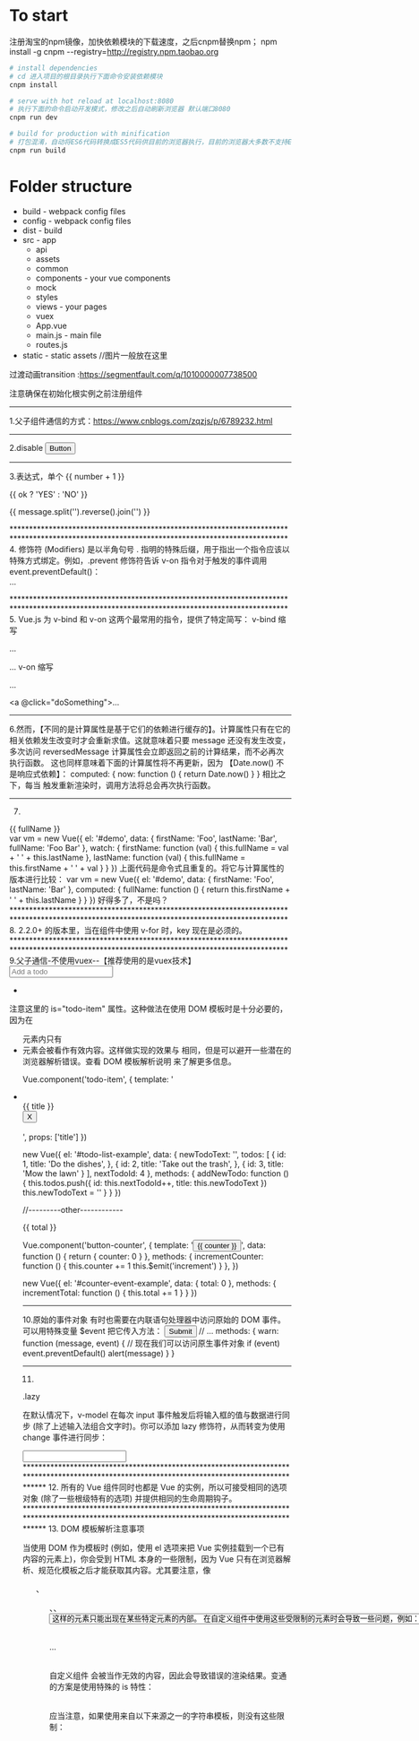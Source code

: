 
# To start
注册淘宝的npm镜像，加快依赖模块的下载速度，之后cnpm替换npm；
npm install -g cnpm --registry=http://registry.npm.taobao.org

``` bash
# install dependencies
# cd 进入项目的根目录执行下面命令安装依赖模块
cnpm install

# serve with hot reload at localhost:8080
# 执行下面的命令启动开发模式，修改之后自动刷新浏览器 默认端口8080
cnpm run dev

# build for production with minification
# 打包混淆，自动将ES6代码转换成ES5代码供目前的浏览器执行，目前的浏览器大多数不支持ES6
cnpm run build

```

# Folder structure
* build - webpack config files
* config - webpack config files
* dist - build
* src - app
    * api
    * assets
    * common
    * components - your vue components
    * mock
    * styles
    * views - your pages
    * vuex
    * App.vue
    * main.js - main file
    * routes.js
* static - static assets //图片一般放在这里



过渡动画transition :https://segmentfault.com/q/1010000007738500

注意确保在初始化根实例之前注册组件


**********************************************************************************************************************************************
1.父子组件通信的方式：https://www.cnblogs.com/zqzjs/p/6789232.html

**********************************************************************************************************************************************
2.disable
<button v-bind:disabled="isButtonDisabled">Button</button>
**********************************************************************************************************************************************
3.表达式，单个
{{ number + 1 }}

{{ ok ? 'YES' : 'NO' }}

{{ message.split('').reverse().join('') }}

<div v-bind:id="'list-' + id"></div>
**********************************************************************************************************************************************
4.
修饰符 (Modifiers) 是以半角句号 . 指明的特殊后缀，用于指出一个指令应该以特殊方式绑定。例如，.prevent 修饰符告诉 v-on 指令对于触发的事件调用 event.preventDefault()：
<form v-on:submit.prevent="onSubmit">...</form>
**********************************************************************************************************************************************
5.
Vue.js 为 v-bind 和 v-on 这两个最常用的指令，提供了特定简写：
v-bind 缩写

<!-- 完整语法 -->
<a v-bind:href="url">...</a>

<!-- 缩写 -->
<a :href="url">...</a>
v-on 缩写

<!-- 完整语法 -->
<a v-on:click="doSomething">...</a>

<!-- 缩写 -->
<a @click="doSomething">...</a>
**********************************************************************************************************************************************
6.然而，【不同的是计算属性是基于它们的依赖进行缓存的】。计算属性只有在它的相关依赖发生改变时才会重新求值。这就意味着只要 message 还没有发生改变，多次访问 reversedMessage 计算属性会立即返回之前的计算结果，而不必再次执行函数。
  这也同样意味着下面的计算属性将不再更新，因为 【Date.now() 不是响应式依赖】：
  computed: {
    now: function () {
      return Date.now()
    }
  }
  相比之下，每当 触发重新渲染时，调用方法将总会再次执行函数。
**********************************************************************************************************************************************
7.
<div id="demo">{{ fullName }}</div>
var vm = new Vue({
  el: '#demo',
  data: {
    firstName: 'Foo',
    lastName: 'Bar',
    fullName: 'Foo Bar'
  },
  watch: {
    firstName: function (val) {
      this.fullName = val + ' ' + this.lastName
    },
    lastName: function (val) {
      this.fullName = this.firstName + ' ' + val
    }
  }
})
上面代码是命令式且重复的。将它与计算属性的版本进行比较：
var vm = new Vue({
  el: '#demo',
  data: {
    firstName: 'Foo',
    lastName: 'Bar'
  },
  computed: {
    fullName: function () {
      return this.firstName + ' ' + this.lastName
    }
  }
})
好得多了，不是吗？
**********************************************************************************************************************************************
8.
2.2.0+ 的版本里，当在组件中使用 v-for 时，key 现在是必须的。
**********************************************************************************************************************************************
9.父子通信-不使用vuex--【推荐使用的是vuex技术】
<div id="todo-list-example">
  <input
    v-model="newTodoText"
    v-on:keyup.enter="addNewTodo"
    placeholder="Add a todo"
  >
  <ul>
    <li
      is="todo-item"
      v-for="(todo, index) in todos"
      v-bind:key="todo.id"
      v-bind:title="todo.title"
      v-on:remove="todos.splice(index, 1)"
    ></li>
  </ul>
</div>
注意这里的 is="todo-item" 属性。这种做法在使用 DOM 模板时是十分必要的，因为在 <ul> 元素内只有 <li> 元素会被看作有效内容。这样做实现的效果与 <todo-item> 相同，但是可以避开一些潜在的浏览器解析错误。查看 DOM 模板解析说明 来了解更多信息。

Vue.component('todo-item', {
  template: '\
    <li>\
      {{ title }}\
      <button v-on:click="$emit(\'remove\')">X</button>\
    </li>\
  ',
  props: ['title']
})

new Vue({
  el: '#todo-list-example',
  data: {
    newTodoText: '',
    todos: [
      {
        id: 1,
        title: 'Do the dishes',
      },
      {
        id: 2,
        title: 'Take out the trash',
      },
      {
        id: 3,
        title: 'Mow the lawn'
      }
    ],
    nextTodoId: 4
  },
  methods: {
    addNewTodo: function () {
      this.todos.push({
        id: this.nextTodoId++,
        title: this.newTodoText
      })
      this.newTodoText = ''
    }
  }
})

//---------other------------


<div id="counter-event-example">
  <p>{{ total }}</p>
  <button-counter v-on:increment="incrementTotal"></button-counter>
  <button-counter v-on:increment="incrementTotal"></button-counter>
</div>
Vue.component('button-counter', {
  template: '<button v-on:click="incrementCounter">{{ counter }}</button>',
  data: function () {
    return {
      counter: 0
    }
  },
  methods: {
    incrementCounter: function () {
      this.counter += 1
      this.$emit('increment')
    }
  },
})

new Vue({
  el: '#counter-event-example',
  data: {
    total: 0
  },
  methods: {
    incrementTotal: function () {
      this.total += 1
    }
  }
})
**********************************************************************************************************************************************
10.原始的事件对象
有时也需要在内联语句处理器中访问原始的 DOM 事件。可以用特殊变量 $event 把它传入方法：
<button v-on:click="warn('Form cannot be submitted yet.', $event)">
  Submit
</button>
// ...
methods: {
  warn: function (message, event) {
    // 现在我们可以访问原生事件对象
    if (event) event.preventDefault()
    alert(message)
  }
}
**********************************************************************************************************************************************
11.
.lazy

在默认情况下，v-model 在每次 input 事件触发后将输入框的值与数据进行同步 (除了上述输入法组合文字时)。你可以添加 lazy 修饰符，从而转变为使用 change 事件进行同步：
<!-- 在“change”时而非“input”时更新 -->
<input v-model.lazy="msg" >
**********************************************************************************************************************************************
12.
所有的 Vue 组件同时也都是 Vue 的实例，所以可接受相同的选项对象 (除了一些根级特有的选项) 并提供相同的生命周期钩子。
**********************************************************************************************************************************************
13.
DOM 模板解析注意事项

当使用 DOM 作为模板时 (例如，使用 el 选项来把 Vue 实例挂载到一个已有内容的元素上)，你会受到 HTML 本身的一些限制，因为 Vue 只有在浏览器解析、规范化模板之后才能获取其内容。尤其要注意，像 <ul>、<ol>、<table>、<select> 这样的元素里允许包含的元素有限制，而另一些像 <option> 这样的元素只能出现在某些特定元素的内部。
在自定义组件中使用这些受限制的元素时会导致一些问题，例如：
<table>
  <my-row>...</my-row>
</table>
自定义组件 <my-row> 会被当作无效的内容，因此会导致错误的渲染结果。变通的方案是使用特殊的 is 特性：
<table>
  <tr is="my-row"></tr>
</table>
应当注意，如果使用来自以下来源之一的字符串模板，则没有这些限制：
<script type="text/x-template">
JavaScript 内联模板字符串
.vue 组件
因此，请尽可能使用字符串模板。
**********************************************************************************************************************************************
14.
动态 Prop

与绑定到任何普通的 HTML 特性相类似，我们可以用 v-bind 来动态地将 prop 绑定到父组件的数据。每当父组件的数据变化时，该变化也会传导给子组件：
<div>
  <input v-model="parentMsg">
  <br>
  <child v-bind:my-message="parentMsg"></child>
</div>
你也可以使用 v-bind 的缩写语法：
<child :my-message="parentMsg"></child>



字面量语法 vs 动态语法

初学者常犯的一个错误是使用字面量语法传递数值：
<!-- 传递了一个字符串 "1" -->
<comp some-prop="1"></comp>
因为它是一个字面量 prop，它的值是字符串 "1" 而不是一个数值。如果想传递一个真正的 JavaScript 数值，则需要使用 v-bind，从而让它的值被当作 JavaScript 表达式计算：
<!-- 传递真正的数值 -->
<comp v-bind:some-prop="1"></comp>


单向数据流

Prop 是单向绑定的：当父组件的属性变化时，将传导给子组件，但是反过来不会。这是为了防止子组件无意间修改了父组件的状态，来避免应用的数据流变得难以理解。
另外，每次父组件更新时，子组件的所有 prop 都会更新为最新值。这意味着你不应该在子组件内部改变 prop。如果你这么做了，Vue 会在控制台给出警告。
在两种情况下，我们很容易忍不住想去修改 prop 中数据：
Prop 作为初始值传入后，子组件想把它当作局部数据来用；
Prop 作为原始数据传入，由子组件处理成其它数据输出。
对这两种情况，正确的应对方式是：
定义一个局部变量，并用 prop 的值初始化它：
props: ['initialCounter'],
data: function () {
  return { counter: this.initialCounter }
}
定义一个计算属性，处理 prop 的值并返回：
props: ['size'],
computed: {
  normalizedSize: function () {
    return this.size.trim().toLowerCase()
  }
}
**********************************************************************************************************************************************

15.具名插槽
https://cn.vuejs.org/v2/guide/components.html
**********************************************************************************************************************************************
16.
只渲染元素和组件一次。随后的重新渲染,元素/组件及其所有的子节点将被视为静态内容并跳过。这可以用于优化更新性能。
[html] view plain copy print?
<!-- 单个元素 -->
<span v-once>This will never change: {{msg}}</span>
<!-- 有子元素 -->
<div v-once>
  <h1>comment</h1>
  <p>{{msg}}</p>
</div>
<!-- 组件 -->
<my-component v-once :comment="msg"></my-component>
<!-- v-for 指令-->
<ul>
  <li v-for="i in list" v-once>{{i}}</li>
</ul>
**********************************************************************************************************************************************
导航菜单 el-menu 组件存在bug
				
注意此处是elementUI的一个bug,必须修改elementUI的el-menu 组件代码，才会菜单收缩之后可以在一次展开！！！！
				
修改59行和71行代码
				
		 leave(el) {
            if (!hasClass(el, 'el-menu--collapse')) {
              addClass(el, 'horizontal-collapse-transition');
              el.style.width = '230px';//---------------------修改原码第一处① 59
            } else {
              addClass(el, 'horizontal-collapse-transition');
              el.style.width = el.dataset.scrollWidth + 'px';
            }
          },

          afterLeave(el) {
            removeClass(el, 'horizontal-collapse-transition');
            if (hasClass(el, 'el-menu--collapse')) {
              el.style.width = el.dataset.scrollWidth + 'px';
            } else {
              el.style.width = '230px';//----------------------修改原码第二处② 71
            }
            el.style.overflow = el.dataset.oldOverflow;
          }

